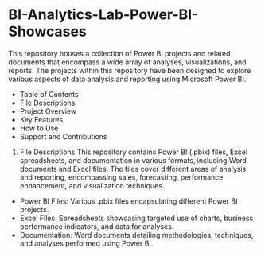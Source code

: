 # BI-Analytics-Lab-Power-BI-Showcases
This repository houses a collection of Power BI projects and related documents that encompass a wide array of analyses, visualizations, and reports. The projects within this repository have been designed to explore various aspects of data analysis and reporting using Microsoft Power BI.

* Table of Contents
* File Descriptions
* Project Overview
* Key Features
* How to Use
* Support and Contributions

1. File Descriptions
This repository contains Power BI (.pbix) files, Excel spreadsheets, and documentation in various formats, including Word documents and Excel files. The files cover different areas of analysis and reporting, encompassing sales, forecasting, performance enhancement, and visualization techniques.

* Power BI Files: Various .pbix files encapsulating different Power BI projects.
* Excel Files: Spreadsheets showcasing targeted use of charts, business performance indicators, and data for analyses.
* Documentation: Word documents detailing methodologies, techniques, and analyses performed using Power BI.
